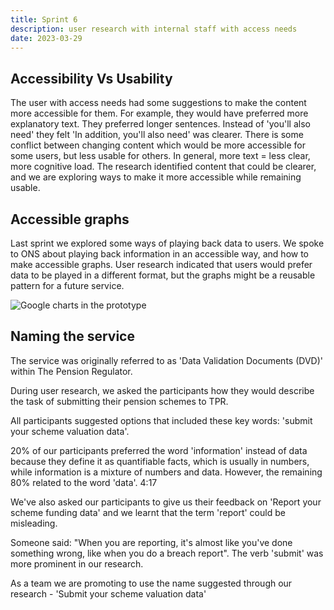 ```yaml
---
title: Sprint 6
description: user research with internal staff with access needs
date: 2023-03-29
---
```







## Accessibility Vs Usability

The user with access needs had some suggestions to make the content more accessible for them.
For example, they would have preferred more explanatory text.
They preferred longer sentences. Instead of 'you'll also need' they felt 'In addition, you'll also need' was clearer.
There is some conflict between changing content which would be more accessible for some users, but less usable for others. In general, more text = less clear, more cognitive load.
The research identified content that could be clearer, and we are exploring ways to make it more accessible while remaining usable.

## Accessible graphs

Last sprint we explored some ways of playing back data to users.
We spoke to ONS about playing back information in an accessible way, and how to make accessible graphs.
User research indicated that users would prefer data to be played in a different format, but the graphs might be a reusable pattern for a future service.


![Google charts in the prototype](/graph.png)

## Naming the service

The service was originally referred to as 'Data Validation Documents (DVD)' within The Pension Regulator.

During user research, we asked the participants how they would describe the task of submitting their pension schemes to TPR.

All participants suggested options that included these key words: 'submit your scheme valuation data'.

20% of our participants preferred the word 'information' instead of data because they define it as quantifiable facts, which is usually in numbers, while information is a mixture of numbers and data. However, the remaining 80% related to the word 'data'.
4:17

We've also asked our participants to give us their feedback on 'Report your scheme funding data' and we learnt that the term 'report' could be misleading.

 Someone said: "When you are reporting, it's almost like you've done something wrong, like when you do a breach report". The verb 'submit' was more prominent in our research.
 
As a team we are promoting to use the name suggested through our research - 'Submit your scheme valuation data'
